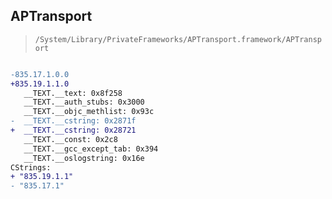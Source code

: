 ## APTransport

> `/System/Library/PrivateFrameworks/APTransport.framework/APTransport`

```diff

-835.17.1.0.0
+835.19.1.1.0
   __TEXT.__text: 0x8f258
   __TEXT.__auth_stubs: 0x3000
   __TEXT.__objc_methlist: 0x93c
-  __TEXT.__cstring: 0x2871f
+  __TEXT.__cstring: 0x28721
   __TEXT.__const: 0x2c8
   __TEXT.__gcc_except_tab: 0x394
   __TEXT.__oslogstring: 0x16e
CStrings:
+ "835.19.1.1"
- "835.17.1"

```
